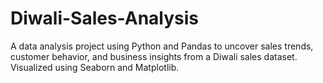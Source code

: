 # Diwali-Sales-Analysis
A data analysis project using Python and Pandas to uncover sales trends, customer behavior, and business insights from a Diwali sales dataset. Visualized using Seaborn and Matplotlib.
